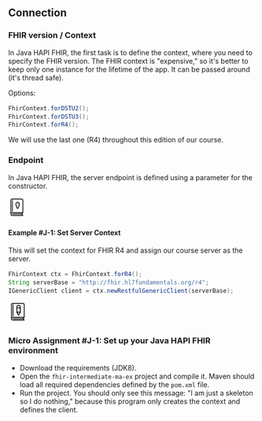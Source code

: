 ## Connection

### FHIR version / Context

In Java HAPI FHIR, the first task is to define the context, where you need to specify the FHIR version. The FHIR context is "expensive," so it's better to keep only one instance for the lifetime of the app. It can be passed around (it's thread safe).

Options:
```java
FhirContext.forDSTU2();
FhirContext.forDSTU3();
FhirContext.forR4();
```

We will use the last one (R4) throughout this edition of our course.

### Endpoint

In Java HAPI FHIR, the server endpoint is defined using a parameter for the constructor.

![Example Icon](./images/example-icon.png)

#### Example #J-1: Set Server Context

This will set the context for FHIR R4 and assign our course server as the server.

```java
FhirContext ctx = FhirContext.forR4();
String serverBase = "http://fhir.hl7fundamentals.org/r4";
IGenericClient client = ctx.newRestfulGenericClient(serverBase);
```

![Micro-Assignment Icon](./images/micro-assignment-icon.png)

### Micro Assignment #J-1: Set up your Java HAPI FHIR environment

* Download the requirements (JDK8).
* Open the `fhir-intermediate-ma-ex` project and compile it. Maven should load all required dependencies defined by the `pom.xml` file.
* Run the project. You should only see this message: "I am just a skeleton so I do nothing," because this program only creates the context and defines the client.
